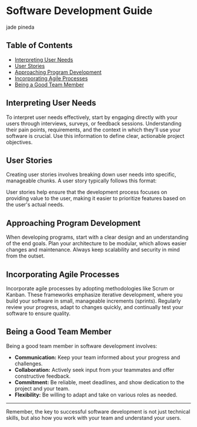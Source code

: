 # Software Development Guide
jade pineda

## Table of Contents
- [Interpreting User Needs](#interpreting-user-needs)
- [User Stories](#user-stories)
- [Approaching Program Development](#approaching-program-development)
- [Incorporating Agile Processes](#incorporating-agile-processes)
- [Being a Good Team Member](#being-a-good-team-member)

## Interpreting User Needs
To interpret user needs effectively, start by engaging directly with your users through interviews, surveys, or feedback sessions. Understanding their pain points, requirements, and the context in which they'll use your software is crucial. Use this information to define clear, actionable project objectives.

## User Stories
Creating user stories involves breaking down user needs into specific, manageable chunks. A user story typically follows this format:


User stories help ensure that the development process focuses on providing value to the user, making it easier to prioritize features based on the user's actual needs.

## Approaching Program Development
When developing programs, start with a clear design and an understanding of the end goals. Plan your architecture to be modular, which allows easier changes and maintenance. Always keep scalability and security in mind from the outset.

## Incorporating Agile Processes
Incorporate agile processes by adopting methodologies like Scrum or Kanban. These frameworks emphasize iterative development, where you build your software in small, manageable increments (sprints). Regularly review your progress, adapt to changes quickly, and continually test your software to ensure quality.

## Being a Good Team Member
Being a good team member in software development involves:
- **Communication:** Keep your team informed about your progress and challenges.
- **Collaboration:** Actively seek input from your teammates and offer constructive feedback.
- **Commitment:** Be reliable, meet deadlines, and show dedication to the project and your team.
- **Flexibility:** Be willing to adapt and take on various roles as needed.

---

Remember, the key to successful software development is not just technical skills, but also how you work with your team and understand your users.
